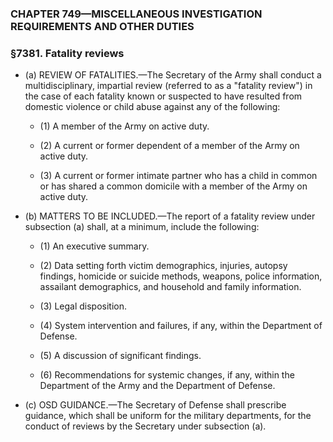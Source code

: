 ### **CHAPTER 749—MISCELLANEOUS INVESTIGATION REQUIREMENTS AND OTHER DUTIES**

### §7381. Fatality reviews
* (a) REVIEW OF FATALITIES.—The Secretary of the Army shall conduct a multidisciplinary, impartial review (referred to as a "fatality review") in the case of each fatality known or suspected to have resulted from domestic violence or child abuse against any of the following:

  * (1) A member of the Army on active duty.

  * (2) A current or former dependent of a member of the Army on active duty.

  * (3) A current or former intimate partner who has a child in common or has shared a common domicile with a member of the Army on active duty.


* (b) MATTERS TO BE INCLUDED.—The report of a fatality review under subsection (a) shall, at a minimum, include the following:

  * (1) An executive summary.

  * (2) Data setting forth victim demographics, injuries, autopsy findings, homicide or suicide methods, weapons, police information, assailant demographics, and household and family information.

  * (3) Legal disposition.

  * (4) System intervention and failures, if any, within the Department of Defense.

  * (5) A discussion of significant findings.

  * (6) Recommendations for systemic changes, if any, within the Department of the Army and the Department of Defense.


* (c) OSD GUIDANCE.—The Secretary of Defense shall prescribe guidance, which shall be uniform for the military departments, for the conduct of reviews by the Secretary under subsection (a).